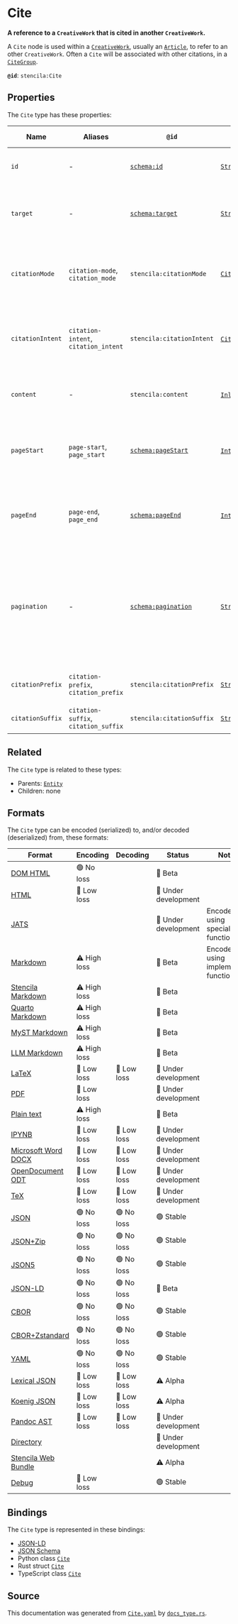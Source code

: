 # Cite

**A reference to a `CreativeWork` that is cited in another `CreativeWork`.**

A `Cite` node is used within a [`CreativeWork`](./CreativeWork), usually an
[`Article`](./Article), to refer to an other `CreativeWork`.
Often a `Cite` will be associated with other citations, in a [`CiteGroup`](./CiteGroup).


**`@id`**: `stencila:Cite`

## Properties

The `Cite` type has these properties:

| Name             | Aliases                              | `@id`                                                | Type                                                                                                                                                                                                 | Description                                                                                           | Inherited from                                                                                   |
| ---------------- | ------------------------------------ | ---------------------------------------------------- | ---------------------------------------------------------------------------------------------------------------------------------------------------------------------------------------------------- | ----------------------------------------------------------------------------------------------------- | ------------------------------------------------------------------------------------------------ |
| `id`             | -                                    | [`schema:id`](https://schema.org/id)                 | [`String`](https://github.com/stencila/stencila/blob/main/docs/reference/schema/data/string.md)                                                                                                      | The identifier for this item.                                                                         | [`Entity`](https://github.com/stencila/stencila/blob/main/docs/reference/schema/other/entity.md) |
| `target`         | -                                    | [`schema:target`](https://schema.org/target)         | [`String`](https://github.com/stencila/stencila/blob/main/docs/reference/schema/data/string.md)                                                                                                      | The target of the citation (URL or reference ID).                                                     | -                                                                                                |
| `citationMode`   | `citation-mode`, `citation_mode`     | `stencila:citationMode`                              | [`CitationMode`](https://github.com/stencila/stencila/blob/main/docs/reference/schema/prose/citation-mode.md)                                                                                        | Determines how the citation is shown within the surrounding text.                                     | -                                                                                                |
| `citationIntent` | `citation-intent`, `citation_intent` | `stencila:citationIntent`                            | [`CitationIntent`](https://github.com/stencila/stencila/blob/main/docs/reference/schema/prose/citation-intent.md)*                                                                                   | The type/s of the citation, both factually and rhetorically.                                          | -                                                                                                |
| `content`        | -                                    | `stencila:content`                                   | [`Inline`](https://github.com/stencila/stencila/blob/main/docs/reference/schema/prose/inline.md)*                                                                                                    | Optional structured content/text of this citation.                                                    | -                                                                                                |
| `pageStart`      | `page-start`, `page_start`           | [`schema:pageStart`](https://schema.org/pageStart)   | [`Integer`](https://github.com/stencila/stencila/blob/main/docs/reference/schema/data/integer.md) \| [`String`](https://github.com/stencila/stencila/blob/main/docs/reference/schema/data/string.md) | The page on which the work starts; for example "135" or "xiii".                                       | -                                                                                                |
| `pageEnd`        | `page-end`, `page_end`               | [`schema:pageEnd`](https://schema.org/pageEnd)       | [`Integer`](https://github.com/stencila/stencila/blob/main/docs/reference/schema/data/integer.md) \| [`String`](https://github.com/stencila/stencila/blob/main/docs/reference/schema/data/string.md) | The page on which the work ends; for example "138" or "xvi".                                          | -                                                                                                |
| `pagination`     | -                                    | [`schema:pagination`](https://schema.org/pagination) | [`String`](https://github.com/stencila/stencila/blob/main/docs/reference/schema/data/string.md)                                                                                                      | Any description of pages that is not separated into pageStart and pageEnd; for example, "1-6, 9, 55". | -                                                                                                |
| `citationPrefix` | `citation-prefix`, `citation_prefix` | `stencila:citationPrefix`                            | [`String`](https://github.com/stencila/stencila/blob/main/docs/reference/schema/data/string.md)                                                                                                      | Text to show before the citation.                                                                     | -                                                                                                |
| `citationSuffix` | `citation-suffix`, `citation_suffix` | `stencila:citationSuffix`                            | [`String`](https://github.com/stencila/stencila/blob/main/docs/reference/schema/data/string.md)                                                                                                      | Text to show after the citation.                                                                      | -                                                                                                |

## Related

The `Cite` type is related to these types:

- Parents: [`Entity`](https://github.com/stencila/stencila/blob/main/docs/reference/schema/other/entity.md)
- Children: none

## Formats

The `Cite` type can be encoded (serialized) to, and/or decoded (deserialized) from, these formats:

| Format                                                                                               | Encoding     | Decoding   | Status              | Notes                              |
| ---------------------------------------------------------------------------------------------------- | ------------ | ---------- | ------------------- | ---------------------------------- |
| [DOM HTML](https://github.com/stencila/stencila/blob/main/docs/reference/formats/dom.html.md)        | 🟢 No loss    |            | 🔶 Beta              |                                    |
| [HTML](https://github.com/stencila/stencila/blob/main/docs/reference/formats/html.md)                | 🔷 Low loss   |            | 🚧 Under development |                                    |
| [JATS](https://github.com/stencila/stencila/blob/main/docs/reference/formats/jats.md)                |              |            | 🚧 Under development | Encoded using special function     |
| [Markdown](https://github.com/stencila/stencila/blob/main/docs/reference/formats/md.md)              | ⚠️ High loss |            | 🔶 Beta              | Encoded using implemented function |
| [Stencila Markdown](https://github.com/stencila/stencila/blob/main/docs/reference/formats/smd.md)    | ⚠️ High loss |            | 🔶 Beta              |                                    |
| [Quarto Markdown](https://github.com/stencila/stencila/blob/main/docs/reference/formats/qmd.md)      | ⚠️ High loss |            | 🔶 Beta              |                                    |
| [MyST Markdown](https://github.com/stencila/stencila/blob/main/docs/reference/formats/myst.md)       | ⚠️ High loss |            | 🔶 Beta              |                                    |
| [LLM Markdown](https://github.com/stencila/stencila/blob/main/docs/reference/formats/llmd.md)        | ⚠️ High loss |            | 🔶 Beta              |                                    |
| [LaTeX](https://github.com/stencila/stencila/blob/main/docs/reference/formats/latex.md)              | 🔷 Low loss   | 🔷 Low loss | 🚧 Under development |                                    |
| [PDF](https://github.com/stencila/stencila/blob/main/docs/reference/formats/pdf.md)                  | 🔷 Low loss   |            | 🚧 Under development |                                    |
| [Plain text](https://github.com/stencila/stencila/blob/main/docs/reference/formats/text.md)          | ⚠️ High loss |            | 🔶 Beta              |                                    |
| [IPYNB](https://github.com/stencila/stencila/blob/main/docs/reference/formats/ipynb.md)              | 🔷 Low loss   | 🔷 Low loss | 🚧 Under development |                                    |
| [Microsoft Word DOCX](https://github.com/stencila/stencila/blob/main/docs/reference/formats/docx.md) | 🔷 Low loss   | 🔷 Low loss | 🚧 Under development |                                    |
| [OpenDocument ODT](https://github.com/stencila/stencila/blob/main/docs/reference/formats/odt.md)     | 🔷 Low loss   | 🔷 Low loss | 🚧 Under development |                                    |
| [TeX](https://github.com/stencila/stencila/blob/main/docs/reference/formats/tex.md)                  | 🔷 Low loss   | 🔷 Low loss | 🚧 Under development |                                    |
| [JSON](https://github.com/stencila/stencila/blob/main/docs/reference/formats/json.md)                | 🟢 No loss    | 🟢 No loss  | 🟢 Stable            |                                    |
| [JSON+Zip](https://github.com/stencila/stencila/blob/main/docs/reference/formats/json.zip.md)        | 🟢 No loss    | 🟢 No loss  | 🟢 Stable            |                                    |
| [JSON5](https://github.com/stencila/stencila/blob/main/docs/reference/formats/json5.md)              | 🟢 No loss    | 🟢 No loss  | 🟢 Stable            |                                    |
| [JSON-LD](https://github.com/stencila/stencila/blob/main/docs/reference/formats/jsonld.md)           | 🟢 No loss    | 🟢 No loss  | 🔶 Beta              |                                    |
| [CBOR](https://github.com/stencila/stencila/blob/main/docs/reference/formats/cbor.md)                | 🟢 No loss    | 🟢 No loss  | 🟢 Stable            |                                    |
| [CBOR+Zstandard](https://github.com/stencila/stencila/blob/main/docs/reference/formats/cbor.zstd.md) | 🟢 No loss    | 🟢 No loss  | 🟢 Stable            |                                    |
| [YAML](https://github.com/stencila/stencila/blob/main/docs/reference/formats/yaml.md)                | 🟢 No loss    | 🟢 No loss  | 🟢 Stable            |                                    |
| [Lexical JSON](https://github.com/stencila/stencila/blob/main/docs/reference/formats/lexical.md)     | 🔷 Low loss   | 🔷 Low loss | ⚠️ Alpha            |                                    |
| [Koenig JSON](https://github.com/stencila/stencila/blob/main/docs/reference/formats/koenig.md)       | 🔷 Low loss   | 🔷 Low loss | ⚠️ Alpha            |                                    |
| [Pandoc AST](https://github.com/stencila/stencila/blob/main/docs/reference/formats/pandoc.md)        | 🔷 Low loss   | 🔷 Low loss | 🚧 Under development |                                    |
| [Directory](https://github.com/stencila/stencila/blob/main/docs/reference/formats/directory.md)      |              |            | 🚧 Under development |                                    |
| [Stencila Web Bundle](https://github.com/stencila/stencila/blob/main/docs/reference/formats/swb.md)  |              |            | ⚠️ Alpha            |                                    |
| [Debug](https://github.com/stencila/stencila/blob/main/docs/reference/formats/debug.md)              | 🔷 Low loss   |            | 🟢 Stable            |                                    |

## Bindings

The `Cite` type is represented in these bindings:

- [JSON-LD](https://stencila.org/Cite.jsonld)
- [JSON Schema](https://stencila.org/Cite.schema.json)
- Python class [`Cite`](https://github.com/stencila/stencila/blob/main/python/python/stencila/types/cite.py)
- Rust struct [`Cite`](https://github.com/stencila/stencila/blob/main/rust/schema/src/types/cite.rs)
- TypeScript class [`Cite`](https://github.com/stencila/stencila/blob/main/ts/src/types/Cite.ts)

## Source

This documentation was generated from [`Cite.yaml`](https://github.com/stencila/stencila/blob/main/schema/Cite.yaml) by [`docs_type.rs`](https://github.com/stencila/stencila/blob/main/rust/schema-gen/src/docs_type.rs).
